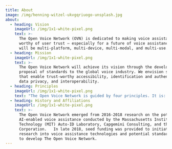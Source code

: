 ```yaml
---
title: About
image: /img/henning-witzel-ukvgqriuogo-unsplash.jpg
about:
  - heading: Vision
    imageUrl: /img/1x1-white-pixel.png
    text: >-
      The Open Voice Network (OVN) is dedicated to making voice assistance
      worthy of user trust – especially for a future of voice assistance that
      will be multi-platform, multi-device, multi-modal, and multi-use.
  - heading: Mission
    imageUrl: /img/1x1-white-pixel.png
    text: >-
      The Open Voice Network will achieve its vision through the development and
      proposal of standards to the global voice industry. We envision standards
      that enable trust-worthy accessibility, identification and authentication,
      data privacy, and interoperability.
  - heading: Principles
    imageUrl: /img/1x1-white-pixel.png
    text: "The Open Voice Network is guided by four principles. It is:  (1) user-centric, reflecting the interests of enterprises, media and marketers, designers and developers, as well as platforms;  (2)\_pragmatic, based in today’s realities and tomorrow’s feasibilities; \n (3) committed to open, objective, and ethical decision-making, where no one entity unfairly benefits;  (4) focused on results."
  - heading: History and Affiliations
    imageUrl: /img/1x1-white-pixel.png
    text: >-
      The Open Voice Network emerged from 2016-2018 research on the potential of
      AI-enabled voice assistance conducted by the Massachusetts Institute of
      Technology (MIT) Auto-ID Laboratory, Capgemini Consulting, and the Intel
      Corporation.   In late 2018, seed funding was provided to initiate
      research into voice assistance technologies and potential standards, and
      to develop The Open Voice Network.
---
```


